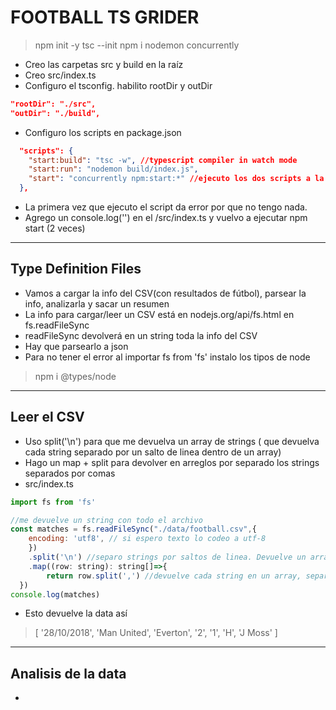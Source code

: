 # FOOTBALL TS GRIDER

> npm init -y
> tsc --init
> npm i nodemon concurrently

- Creo las carpetas src y build en la raíz
- Creo src/index.ts
- Configuro el tsconfig. habilito rootDir y outDir

~~~json
"rootDir": "./src",
"outDir": "./build",
~~~

- Configuro los scripts en package.json

~~~json
  "scripts": {
    "start:build": "tsc -w", //typescript compiler in watch mode
    "start:run": "nodemon build/index.js",
    "start": "concurrently npm:start:*" //ejecuto los dos scripts a la vez con concurrently
  },
~~~

- La primera vez que ejecuto el script da error por que no tengo nada. 
- Agrego un console.log('') en el /src/index.ts y vuelvo a ejecutar npm start (2 veces)
----

## Type Definition Files

- Vamos a cargar la info del CSV(con resultados de fútbol), parsear la info, analizarla y sacar un resumen
- La info para cargar/leer un CSV está en nodejs.org/api/fs.html  en fs.readFileSync
- readFileSync devolverá en un string toda la info del CSV
- Hay que parsearlo a json
- Para no tener el error al importar fs from 'fs' instalo los tipos de node
> npm i @types/node
-------

## Leer el CSV

- Uso split('\n') para que me devuelva un array de strings ( que devuelva cada string separado por un salto de linea dentro de un array)
- Hago un map + split para devolver en arreglos por separado los strings separados por comas
- src/index.ts

~~~js
import fs from 'fs'

//me devuelve un string con todo el archivo
const matches = fs.readFileSync("./data/football.csv",{
    encoding: 'utf8', // si espero texto lo codeo a utf-8
    })
    .split('\n') //separo strings por saltos de linea. Devuelve un array
    .map((row: string): string[]=>{
        return row.split(',') //devuelve cada string en un array, separando las palabras por coma (cada coma en el archivo un string)
  })
console.log(matches)
~~~

- Esto devuelve la data así

> [ '28/10/2018', 'Man United', 'Everton', '2', '1', 'H', 'J Moss' ]
-----

## Analisis de la data

- 